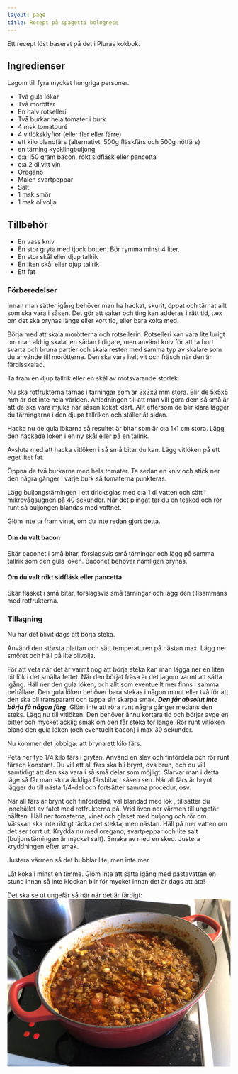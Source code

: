 ```yaml
---
layout: page
title: Recept på spagetti bolognese
---
```


Ett recept löst baserat på det i Pluras kokbok.

## Ingredienser

Lagom till fyra mycket hungriga personer.

* Två gula lökar
* Två morötter
* En halv rotselleri
* Två burkar hela tomater i burk
* 4 msk tomatpuré
* 4 vitlöksklyftor (eller fler eller färre)
* ett kilo blandfärs (alternativt: 500g fläskfärs och 500g nötfärs)
* en tärning kycklingbuljong
* c:a 150 gram bacon, rökt sidfläsk eller pancetta
* c:a 2 dl vitt vin
* Oregano
* Malen svartpeppar
* Salt
* 1 msk smör
* 1 msk olivolja

## Tillbehör

* En vass kniv
* En stor gryta med tjock botten. Bör rymma minst 4 liter.
* En stor skål eller djup tallrik
* En liten skål eller djup tallrik
* Ett fat

### Förberedelser

Innan man sätter igång behöver man ha hackat, skurit, öppat och tärnat allt som ska vara i såsen. Det gör att saker och ting kan adderas i rätt tid, t.ex om det ska brynas länge eller kort tid, eller bara koka med.

Börja med att skala morötterna och rotsellerin. Rotselleri kan vara lite lurigt om man aldrig skalat en sådan tidigare, men använd kniv för att ta bort svarta och bruna partier och skala resten med samma typ av skalare som du använde till morötterna. Den ska vara helt vit och fräsch när den är färdisskalad.

Ta fram en djup tallrik eller en skål av motsvarande storlek.

Nu ska rotfrukterna tärnas i tärningar som är 3x3x3 mm stora. Blir de 5x5x5 mm är det inte hela världen. Anledningen till att man vill göra dem så små är att de ska vara mjuka när såsen kokat klart. 
Allt eftersom de blir klara lägger du tärningarna i den djupa tallriken och ställer åt sidan.

Hacka nu de gula lökarna så resultet är bitar som är c:a 1x1 cm stora. Lägg den hackade löken i en ny skål eller på en tallrik.

Avsluta med att hacka vitlöken i så små bitar du kan. Lägg vitlöken på ett eget litet fat.

Öppna de två burkarna med hela tomater. Ta sedan en kniv och stick ner den några gånger i varje burk så tomaterna punkteras.

Lägg buljongstärningen i ett dricksglas med c:a 1 dl vatten och sätt i mikrovågsugnen på 40 sekunder. När det plingat tar du en tesked och rör runt så buljongen blandas med vattnet.

Glöm inte ta fram vinet, om du inte redan gjort detta.

#### Om du valt bacon

Skär baconet i små bitar, förslagsvis små tärningar och lägg på samma tallrik som den gula löken. Baconet behöver nämligen brynas.

#### Om du valt rökt sidfläsk eller pancetta

Skär fläsket i små bitar, förslagsvis små tärningar och lägg den tillsammans med rotfrukterna.

### Tillagning

Nu har det blivit dags att börja steka.

Använd den största plattan och sätt temperaturen på nästan max.
Lägg ner smöret och häll på lite olivolja.

För att veta när det är varmt nog att börja steka kan man lägga ner en liten bit lök i det smälta fettet. När den börjat fräsa är det lagom varmt att sätta igång.
Häll ner den gula löken, och allt som eventuellt mer finns i samma behållare.
Den gula löken behöver bara stekas i någon minut eller två för att den ska bli transparant och tappa sin skarpa smak. ***Den får absolut inte börja få någon färg***. Glöm inte att röra runt några gånger medans den steks. Lägg nu till vitlöken. Den behöver ännu kortara tid och börjar avge en bitter och mycket äcklig smak om den får steka för länge. Rör runt vitlöken bland den gula löken (och eventuellt bacon) i max 30 sekunder.

Nu kommer det jobbiga: att bryna ett kilo färs.

Peta ner typ 1/4 kilo färs i grytan. Använd en slev och finfördela och rör runt färsen konstant. Du vill att all färs ska bli brynt, dvs brun, och du vill samtidigt att den ska vara i så små delar som möjligt. Slarvar man i detta läge så får man stora äckliga färsbitar i såsen sen. När all färs är brynt lägger du till nästa 1/4-del och fortsätter samma procedur, osv.

När all färs är brynt och finfördelad, väl blandad med lök , tillsätter du innehållet av fatet med rotfrukterna på. Vrid även ner värmen till ungefär hälften.
Häll ner tomaterna, vinet och glaset med buljong och rör om. Vätskan ska inte riktigt täcka det stekta, men nästan. Häll på mer vatten om det ser torrt ut.
Krydda nu med oregano, svartpeppar och lite salt (buljonstärningen är mycket salt). Smaka av med en sked. Justera kryddningen efter smak.

Justera värmen så det bubblar lite, men inte mer.

Låt koka i minst en timme. Glöm inte att sätta igång med pastavatten en stund innan så inte klockan blir för mycket innan det är dags att äta!

Det ska se ut ungefär så här när det är färdigt:
![bild på köttfärs](/img/recept/bolognese.jpg)





